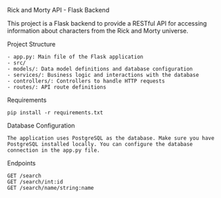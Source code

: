 Rick and Morty API - Flask Backend

This project is a Flask backend to provide a RESTful API for accessing information about characters from the Rick and Morty universe.

Project Structure

    - app.py: Main file of the Flask application
    - src/
    - models/: Data model definitions and database configuration
    - services/: Business logic and interactions with the database
    - controllers/: Controllers to handle HTTP requests
    - routes/: API route definitions


Requirements

    pip install -r requirements.txt 

Database Configuration

    The application uses PostgreSQL as the database. Make sure you have PostgreSQL installed locally. You can configure the database connection in the app.py file.

Endpoints

    GET /search
    GET /search/int:id
    GET /search/name/string:name
